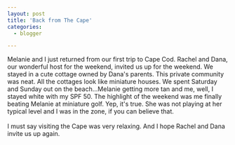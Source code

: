 ```yaml
---
layout: post
title: 'Back from The Cape'
categories:
  - blogger

---
```


Melanie and I just returned from our first trip to Cape Cod.  Rachel and Dana, our wonderful host for the weekend, invited us up for the weekend.  We stayed in a cute cottage owned by Dana's parents.  This private community was neat.  All the cottages look like miniature houses.  We spent Saturday and Sunday out on the beach...Melanie getting more tan and me, well, I stayed white with my SPF 50.  The highlight of the weekend was me finally beating Melanie at miniature golf.  Yep, it's true.  She was not playing at her typical level and I was in the zone, if you can believe that.
<br />
<br />I must say visiting the Cape was very relaxing.  And I hope Rachel and Dana invite us up again.
